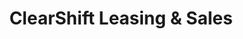 ---
title: "ClearShift Leasing & Sales"
url: /highlands-ranch/clearshift-leasing-und-sales/
shop: Autohaus
---